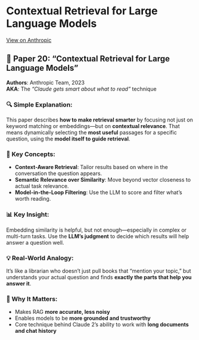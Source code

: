 # Contextual Retrieval for Large Language Models
[View on Anthropic](https://www.anthropic.com/news/contextual-retrieval)

## 📄 Paper 20: “Contextual Retrieval for Large Language Models”
**Authors**: Anthropic Team, 2023  
**AKA**: The *“Claude gets smart about what to read”* technique

### 🔍 Simple Explanation:
This paper describes **how to make retrieval smarter** by focusing not just on keyword matching or embeddings—but on **contextual relevance**. That means dynamically selecting the **most useful** passages for a specific question, using the **model itself to guide retrieval**.

### 🧠 Key Concepts:
- **Context-Aware Retrieval**: Tailor results based on where in the conversation the question appears.
- **Semantic Relevance over Similarity**: Move beyond vector closeness to actual task relevance.
- **Model-in-the-Loop Filtering**: Use the LLM to score and filter what’s worth reading.

### 📊 Key Insight:
Embedding similarity is helpful, but not enough—especially in complex or multi-turn tasks. Use the **LLM’s judgment** to decide which results will help answer a question well.

### 💡 Real-World Analogy:
It’s like a librarian who doesn’t just pull books that “mention your topic,” but understands your actual question and finds **exactly the parts that help you answer it**.

### 🧩 Why It Matters:
- Makes RAG **more accurate, less noisy**
- Enables models to be **more grounded and trustworthy**
- Core technique behind Claude 2’s ability to work with **long documents and chat history**